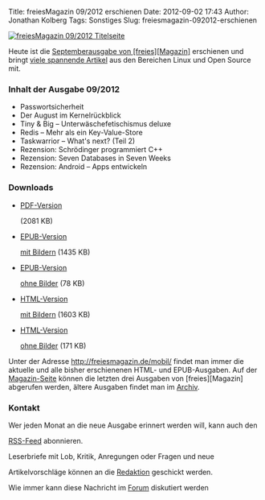 Title: freiesMagazin 09/2012 erschienen
Date: 2012-09-02 17:43
Author: Jonathan Kolberg
Tags: Sonstiges
Slug: freiesmagazin-092012-erschienen

[![freiesMagazin 09/2012
Titelseite](http://www.freiesmagazin.de/system/files/freiesmagazin-2012-09.png)](http://www.freiesmagazin.de/system/files/freiesmagazin-2012-09.png)


Heute ist die [Septemberausgabe von
[freies][Magazin]](http://www.freiesmagazin.de/20120902-septemberausgabe-erschienen)
erschienen und bringt [viele spannende
Artikel](http://www.freiesmagazin.de/freiesMagazin-2012-09) aus den
Bereichen Linux und Open Source mit.


<!--break--><!--break-->

### Inhalt der Ausgabe 09/2012


-   Passwortsicherheit
-   Der August im Kernelrückblick
-   Tiny & Big – Unterwäschefetischismus deluxe
-   Redis – Mehr als ein Key-Value-Store
-   Taskwarrior – What's next? (Teil 2)
-   Rezension: Schrödinger programmiert C++
-   Rezension: Seven Databases in Seven Weeks
-   Rezension: Android – Apps entwickeln


### Downloads


-   [PDF-Version](http://www.freiesmagazin.de/ftp/2012/freiesMagazin-2012-09.pdf)  
   
    
    (2081 KB)
-   <a href="http://www.freiesmagazin.de/ftp/2012/freiesMagazin-2012-09-bilder.epub">EPUB-Version  
   
    
    mit Bildern</a> (1435 KB)
-   <a href="http://www.freiesmagazin.de/ftp/2012/freiesMagazin-2012-09.epub">EPUB-Version  
   
    
    ohne Bilder</a> (78 KB)
-   <a href="http://www.freiesmagazin.de/mobil/freiesMagazin-2012-09-bilder.html">HTML-Version  
   
    
    mit Bildern</a> (1603 KB)
-   <a href="http://www.freiesmagazin.de/mobil/freiesMagazin-2012-09.html">HTML-Version  
   
    
    ohne Bilder</a> (171 KB)


Unter der Adresse <http://freiesmagazin.de/mobil/> findet man immer die
aktuelle und alle bisher erschienenen HTML- und EPUB-Ausgaben. Auf der
[Magazin-Seite](http://www.freiesmagazin.de/magazin) können die letzten
drei Ausgaben von
[freies][Magazin]
abgerufen werden, ältere Ausgaben findet man im
[Archiv](http://www.freiesmagazin.de/archiv).


### Kontakt


Wer jeden Monat an die neue Ausgabe erinnert werden will, kann auch den  

[RSS-Feed](http://www.freiesmagazin.de/rss.xml) abonnieren.  

Leserbriefe mit Lob, Kritik, Anregungen oder Fragen und neue  

Artikelvorschläge können an die
[Redaktion](http://www.freiesmagazin.de/kontakt) geschickt werden.


Wie immer kann diese Nachricht im
[Forum](http://forum.kubuntu-de.org/index.php?topic=16724) diskutiert
werden



